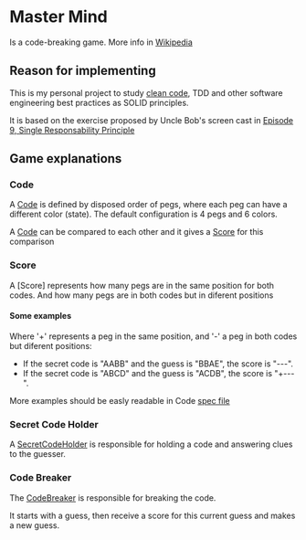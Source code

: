 # Master Mind

Is a code-breaking game. More info in [Wikipedia](http://en.wikipedia.org/wiki/Mastermind_(board_game))

## Reason for implementing

This is my personal project to study [clean code](http://www.amazon.com/Clean-Code-Handbook-Software-Craftsmanship/dp/0132350882/ref=sr_1_1?ie=UTF8&qid=1391955682&sr=8-1&keywords=clean+code), TDD and other software engineering best practices as SOLID principles.

It is based on the exercise proposed by Uncle Bob's screen cast in [Episode 9, Single Responsability Principle](http://cleancoders.com/codecast/clean-code-episode-9/show)

## Game explanations

### <a name="code"></a>Code

A [Code](domain/code.rb) is defined by disposed order of pegs, where each peg can have a different color (state).
The default configuration is 4 pegs and 6 colors.

A [Code](domain/code.rb) can be compared to each other and it gives a [Score](#score) for this comparison

### <a name="score"></a>Score

A [Score] represents how many pegs are in the same position for both codes.
And how many pegs are in both codes but in diferent positions

#### Some examples
Where '+' represents a peg in the same position, and '-' a peg in both codes but diferent positions:

* If the secret code is "AABB" and the guess is "BBAE", the score is "---".
* If the secret code is "ABCD" and the guess is "ACDB", the score is "+---".

More examples should be easly readable in Code [spec file](spec/unit/code_spec.rb)

### Secret Code Holder

A [SecretCodeHolder](domain/secret_code_holder.rb) is responsible for holding a code and answering clues to the guesser.

### Code Breaker

The [CodeBreaker](domain/code_breaker.rb) is responsible for breaking the code.

It starts with a guess, then receive a score for this current guess and makes a new guess.
